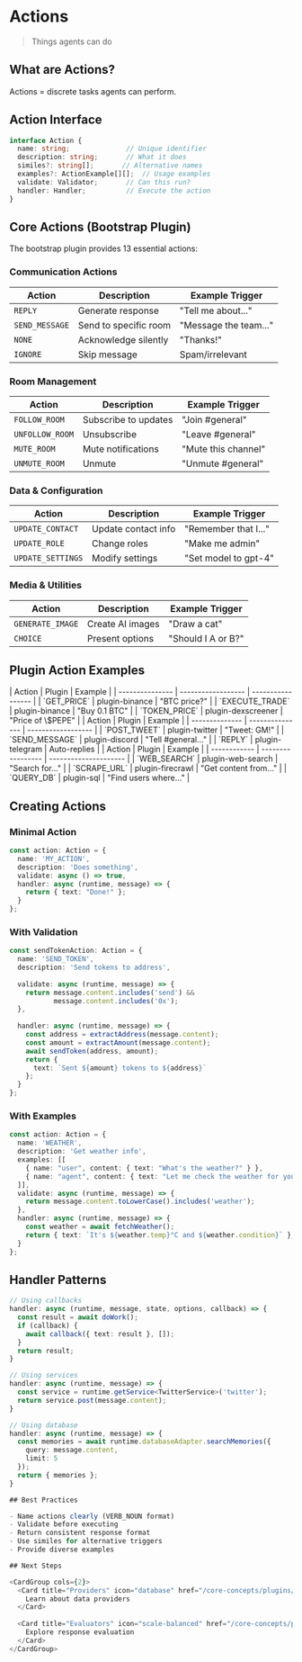 # Actions

> Things agents can do

## What are Actions?

Actions = discrete tasks agents can perform.

## Action Interface

```typescript
interface Action {
  name: string;              // Unique identifier
  description: string;       // What it does
  similes?: string[];       // Alternative names
  examples?: ActionExample[][];  // Usage examples
  validate: Validator;       // Can this run?
  handler: Handler;          // Execute the action
}
```

## Core Actions (Bootstrap Plugin)

The bootstrap plugin provides 13 essential actions:

### Communication Actions

| Action         | Description           | Example Trigger       |
| -------------- | --------------------- | --------------------- |
| `REPLY`        | Generate response     | "Tell me about..."    |
| `SEND_MESSAGE` | Send to specific room | "Message the team..." |
| `NONE`         | Acknowledge silently  | "Thanks!"             |
| `IGNORE`       | Skip message          | Spam/irrelevant       |

### Room Management

| Action          | Description          | Example Trigger     |
| --------------- | -------------------- | ------------------- |
| `FOLLOW_ROOM`   | Subscribe to updates | "Join #general"     |
| `UNFOLLOW_ROOM` | Unsubscribe          | "Leave #general"    |
| `MUTE_ROOM`     | Mute notifications   | "Mute this channel" |
| `UNMUTE_ROOM`   | Unmute               | "Unmute #general"   |

### Data & Configuration

| Action            | Description         | Example Trigger      |
| ----------------- | ------------------- | -------------------- |
| `UPDATE_CONTACT`  | Update contact info | "Remember that I..." |
| `UPDATE_ROLE`     | Change roles        | "Make me admin"      |
| `UPDATE_SETTINGS` | Modify settings     | "Set model to gpt-4" |

### Media & Utilities

| Action           | Description      | Example Trigger    |
| ---------------- | ---------------- | ------------------ |
| `GENERATE_IMAGE` | Create AI images | "Draw a cat"       |
| `CHOICE`         | Present options  | "Should I A or B?" |

## Plugin Action Examples

<Tabs>
  <Tab title="Trading">
    | Action          | Plugin             | Example           |
    | --------------- | ------------------ | ----------------- |
    | `GET_PRICE`     | plugin-binance     | "BTC price?"      |
    | `EXECUTE_TRADE` | plugin-binance     | "Buy 0.1 BTC"     |
    | `TOKEN_PRICE`   | plugin-dexscreener | "Price of \$PEPE" |
  </Tab>

  <Tab title="Social">
    | Action         | Plugin          | Example            |
    | -------------- | --------------- | ------------------ |
    | `POST_TWEET`   | plugin-twitter  | "Tweet: GM!"       |
    | `SEND_MESSAGE` | plugin-discord  | "Tell #general..." |
    | `REPLY`        | plugin-telegram | Auto-replies       |
  </Tab>

  <Tab title="Data">
    | Action       | Plugin            | Example               |
    | ------------ | ----------------- | --------------------- |
    | `WEB_SEARCH` | plugin-web-search | "Search for..."       |
    | `SCRAPE_URL` | plugin-firecrawl  | "Get content from..." |
    | `QUERY_DB`   | plugin-sql        | "Find users where..." |
  </Tab>
</Tabs>

## Creating Actions

### Minimal Action

```typescript
const action: Action = {
  name: 'MY_ACTION',
  description: 'Does something',
  validate: async () => true,
  handler: async (runtime, message) => {
    return { text: "Done!" };
  }
};
```

### With Validation

```typescript
const sendTokenAction: Action = {
  name: 'SEND_TOKEN',
  description: 'Send tokens to address',
  
  validate: async (runtime, message) => {
    return message.content.includes('send') && 
           message.content.includes('0x');
  },
  
  handler: async (runtime, message) => {
    const address = extractAddress(message.content);
    const amount = extractAmount(message.content);
    await sendToken(address, amount);
    return {
      text: `Sent ${amount} tokens to ${address}`
    };
  }
};
```

### With Examples

```typescript
const action: Action = {
  name: 'WEATHER',
  description: 'Get weather info',
  examples: [[
    { name: "user", content: { text: "What's the weather?" } },
    { name: "agent", content: { text: "Let me check the weather for you." } }
  ]],
  validate: async (runtime, message) => {
    return message.content.toLowerCase().includes('weather');
  },
  handler: async (runtime, message) => {
    const weather = await fetchWeather();
    return { text: `It's ${weather.temp}°C and ${weather.condition}` };
  }
};
```

## Handler Patterns

```typescript
// Using callbacks
handler: async (runtime, message, state, options, callback) => {
  const result = await doWork();
  if (callback) {
    await callback({ text: result }, []);
  }
  return result;
}

// Using services
handler: async (runtime, message) => {
  const service = runtime.getService<TwitterService>('twitter');
  return service.post(message.content);
}

// Using database
handler: async (runtime, message) => {
  const memories = await runtime.databaseAdapter.searchMemories({
    query: message.content,
    limit: 5
  });
  return { memories };
}

## Best Practices

- Name actions clearly (VERB_NOUN format)
- Validate before executing
- Return consistent response format
- Use similes for alternative triggers
- Provide diverse examples

## Next Steps

<CardGroup cols={2}>
  <Card title="Providers" icon="database" href="/core-concepts/plugins/providers">
    Learn about data providers
  </Card>
  
  <Card title="Evaluators" icon="scale-balanced" href="/core-concepts/plugins/evaluators">
    Explore response evaluation
  </Card>
</CardGroup>
```
